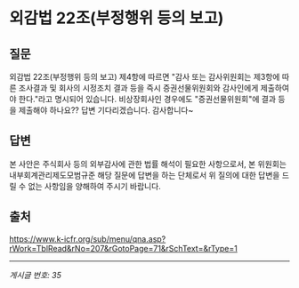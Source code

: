 # 외감법 22조(부정행위 등의 보고)

## 질문
외감법 22조(부정행위 등의 보고) 제4항에 따르면
"감사 또는 감사위원회는 제3항에 따른 조사결과 및 회사의 시정조치 결과 등을
즉시 증권선물위원회와 감사인에게 제출하여야 한다."라고 명시되어 있습니다.
비상장회사인 경우에도 "증권선물위원회"에 결과 등을 제출해야 하나요??
답변 기다리겠습니다. 감사합니다~

## 답변
본 사안은 주식회사 등의 외부감사에 관한 법률 해석이 필요한 사항으로서, 본 위원회는 내부회계관리제도모범규준 해당 질문에 답변을 하는 단체로서 위 질의에 대한 답변을 드릴 수 없는 사항임을 양해하여 주시기 바랍니다.

## 출처
https://www.k-icfr.org/sub/menu/qna.asp?rWork=TblRead&rNo=207&rGotoPage=71&rSchText=&rType=1

---
*게시글 번호: 35*
